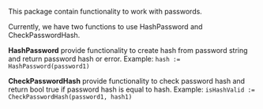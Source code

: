 This package contain functionality to work with passwords.

Currently, we have two functions to use HashPassword and CheckPasswordHash.

**HashPassword** provide functionality to create hash from password string and return password hash or error.
Example: `hash := HashPassword(password1)`

**CheckPasswordHash** provide functionality to check password hash and return bool true if password hash is equal to hash.
Example: `isHashValid := CheckPasswordHash(password1, hash1)`
